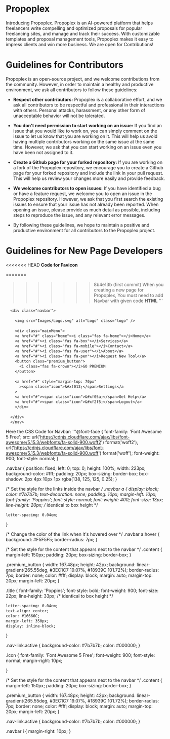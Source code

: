 # Propoplex
Introducing Propoplex. Propoplex is an AI-powered platform that helps freelancers write compelling and optimized proposals for popular freelancing sites, and manage and track their success. With customizable templates and proposal management tools, Propoplex makes it easy to impress clients and win more business. We are open for Contributions!
# Guidelines for Contributors
Propoplex is an open-source project, and we welcome contributions from the community. However, in order to maintain a healthy and productive environment, we ask all contributors to follow these guidelines:

- **Respect other contributors:** Propoplex is a collaborative effort, and we ask all contributors to be respectful and professional in their interactions with others. Personal attacks, harassment, or any other form of unacceptable behavior will not be tolerated.

- **You don't need permission to start working on an issue:** If you find an issue that you would like to work on, you can simply comment on the issue to let us know that you are working on it. This will help us avoid having multiple contributors working on the same issue at the same time. However, we ask that you can start working on an issue even you have been not assigned to it.

- **Create a Github page for your forked repository:** If you are working on a fork of the Propoplex repository, we encourage you to create a Github page for your forked repository and include the link in your pull request. This will help us review your changes more easily and provide feedback.

- **We welcome contributors to open issues:** If you have identified a bug or have a feature request, we welcome you to open an issue in the Propoplex repository. However, we ask that you first search the existing issues to ensure that your issue has not already been reported. When opening an issue, please provide as much detail as possible, including steps to reproduce the issue, and any relevant error messages.

- By following these guidelines, we hope to maintain a positive and productive environment for all contributors to the Propoplex project.

# Guidelines for New Page Developers
<<<<<<< HEAD
**Code for Favicon**

<link rel="icon" href="Images/Favicon.svg" type="image/x-icon" />


=======
>>>>>>> 8b4e13b (first commit)
When you creating a new page for Propoplex, You must need to add Navbar with given code
**HTML**
'''<nav>
      
      <div class="navbar">
        
        <img src="Images/Logo.svg" alt="Logo" class="logo" />
  
        <div class="mainMenu">
        <a href="#" class="home"><i class="fas fa-home"></i>Home</a>
        <a href="#"><i class="fas fa-box"></i>Services</a>
        <a href="#"><i class="fas fa-mobile"></i>Contact</a>
        <a href="#"><i class="fas fa-user"></i>About</a>
        <a href="#"><i class="fas fa-pen"></i>Request New Tool</a>
        <button class="premium_button">
          <i class="fas fa-crown"></i>GO PREMIUM
        </button>
  
        <a href="#" style="margin-top: 70px"
          ><span class="icon">&#xf013;</span>Settings</a
        >
        <a href="#"><span class="icon">&#xf05a;</span>Get Help</a>
        <a href="#"><span class="icon">&#xf2f5;</span>Logout</a>
        </div>
       
      </div>
      </nav>
      
Here the CSS Code for Navbar:
'''@font-face {
    font-family: 'Font Awesome 5 Free';
    src: url('https://cdnjs.cloudflare.com/ajax/libs/font-awesome/5.15.3/webfonts/fa-solid-900.woff2') format('woff2'),
    url('https://cdnjs.cloudflare.com/ajax/libs/font-awesome/5.15.3/webfonts/fa-solid-900.woff') format('woff');
    font-weight: 900;
    font-style: normal;
  }
  
.navbar {
    position: fixed;
    left: 0;
    top: 0;
    height: 100%;
    width: 223px;
    background-color: #fff;
    padding: 20px;
    box-sizing: border-box;
    box-shadow: 2px 4px 10px 1px rgba(138, 125, 125, 0.25);
  }

  /* Set the style for the links inside the navbar */
  .navbar a {
    display: block;
    color: #7b7b7b;
    text-decoration: none;
    padding: 10px;
    margin-left: 10px;
    font-family: 'Poppins';
    font-style: normal;
    font-weight: 400;
    font-size: 13px;
    line-height: 20px;
    /* identical to box height */

    letter-spacing: 0.04em;
  }

  /* Change the color of the link when it's hovered over */
  .navbar a:hover {
    background: #F5F5F5;
    border-radius: 7px;
  }

  /* Set the style for the content that appears next to the navbar */
  .content {
    margin-left: 150px;
    padding: 20px;
    box-sizing: border-box;
  }

.premium_button {
    width: 167.48px;
    height: 42px;
    background: linear-gradient(265.55deg, #3EC1C7 19.07%, #18939C 101.72%);
    border-radius: 7px;
    border: none;
    color: #fff;
    display: block; 
    margin: auto;
    margin-top: 20px; 
    margin-left: 20px;
}

.title {
    font-family: 'Poppins';
    font-style: bold;
    font-weight: 900;
    font-size: 22px;
    line-height: 33px;
    /* identical to box height */

    letter-spacing: 0.04em;
    text-align: center;
    color: #16666C;
    margin-left: 350px; 
    display: inline-block;
    
}

.nav-link.active {
    background-color: #7b7b7b;
    color: #000000;
  }

.icon {
  font-family: 'Font Awesome 5 Free';
  font-weight: 900;
  font-style: normal;
  margin-right: 10px;
 
}

/* Set the style for the content that appears next to the navbar */
.content {
    margin-left: 150px;
    padding: 20px;
    box-sizing: border-box;
  }

.premium_button {
    width: 167.48px;
    height: 42px;
    background: linear-gradient(265.55deg, #3EC1C7 19.07%, #18939C 101.72%);
    border-radius: 7px;
    border: none;
    color: #fff;
    display: block; 
    margin: auto;
    margin-top: 20px; 
    margin-left: 20px;
}

.nav-link.active {
    background-color: #7b7b7b;
    color: #000000;
  }

  .navbar i {
    margin-right: 10px;
  }
